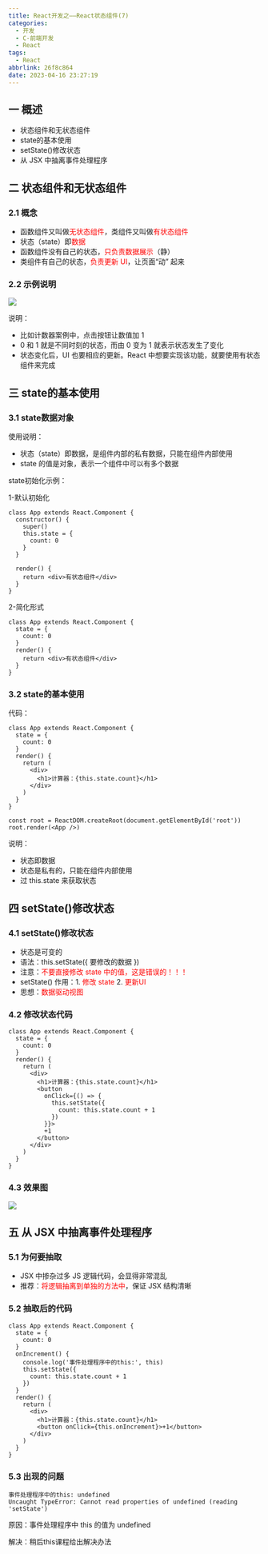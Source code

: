 ```yaml
---
title: React开发之——React状态组件(7)
categories:
  - 开发
  - C-前端开发
  - React
tags:
  - React
abbrlink: 26f8c864
date: 2023-04-16 23:27:19
---
```

## 一 概述

*  状态组件和无状态组件
*  state的基本使用
*  setState()修改状态
*  从 JSX 中抽离事件处理程序

<!--more-->

## 二  状态组件和无状态组件

### 2.1 概念

* 函数组件又叫做<font color=red>无状态组件</font>，类组件又叫做<font color=red>有状态组件</font>
* 状态（state）即<font color=red>数据</font>
* 函数组件没有自己的状态，<font color=red>只负责数据展示</font>（静）
* 类组件有自己的状态，<font color=red>负责更新 UI</font>，让页面“动” 起来

### 2.2 示例说明

![][1]

说明：

* 比如计数器案例中，点击按钮让数值加 1
* 0 和 1 就是不同时刻的状态，而由 0 变为 1 就表示状态发生了变化
* 状态变化后，UI 也要相应的更新。React 中想要实现该功能，就要使用有状态组件来完成

## 三 state的基本使用

### 3.1 state数据对象

使用说明：

* 状态（state）即数据，是组件内部的私有数据，只能在组件内部使用
* state 的值是对象，表示一个组件中可以有多个数据

state初始化示例：

1-默认初始化

```
class App extends React.Component {
  constructor() {
    super()
    this.state = {
      count: 0
    }
  }

  render() {
    return <div>有状态组件</div>
  }
}
```

2-简化形式

```
class App extends React.Component {
  state = {
    count: 0
  }
  render() {
    return <div>有状态组件</div>
  }
}
```

### 3.2 state的基本使用

代码：

```
class App extends React.Component {
  state = {
    count: 0
  }
  render() {
    return (
      <div>
        <h1>计算器：{this.state.count}</h1>
      </div>
    )
  }
}

const root = ReactDOM.createRoot(document.getElementById('root'))
root.render(<App />)
```

说明：

* 状态即数据
* 状态是私有的，只能在组件内部使用
* 过 this.state 来获取状态

## 四 setState()修改状态

### 4.1 setState()修改状态

* 状态是可变的
* 语法：this.setState({ 要修改的数据 })
* 注意：<font color=red>不要直接修改 state 中的值，这是错误的！！！</font>
* setState() 作用：1. <font color=red>修改 state</font> 2. <font color=red>更新UI</font>
* 思想：<font color=red>数据驱动视图</font>

### 4.2 修改状态代码

```
class App extends React.Component {
  state = {
    count: 0
  }
  render() {
    return (
      <div>
        <h1>计算器：{this.state.count}</h1>
        <button
          onClick={() => {
            this.setState({
              count: this.state.count + 1
            })
          }}>
          +1
        </button>
      </div>
    )
  }
}
```

### 4.3 效果图
![][2]

## 五 从 JSX 中抽离事件处理程序

### 5.1 为何要抽取

* JSX 中掺杂过多 JS 逻辑代码，会显得非常混乱
* 推荐：<font color=red>将逻辑抽离到单独的方法中</font>，保证 JSX 结构清晰

### 5.2 抽取后的代码

```
class App extends React.Component {
  state = {
    count: 0
  }
  onIncrement() {
    console.log('事件处理程序中的this:', this)
    this.setState({
      count: this.state.count + 1
    })
  }
  render() {
    return (
      <div>
        <h1>计算器：{this.state.count}</h1>
        <button onClick={this.onIncrement}>+1</button>
      </div>
    )
  }
}
```

### 5.3 出现的问题

```
事件处理程序中的this: undefined
Uncaught TypeError: Cannot read properties of undefined (reading 'setState')
```

原因：事件处理程序中 this 的值为 undefined

解决：稍后this课程给出解决办法




[1]:https://cdn.jsdelivr.net/gh/PGzxc/CDN/blog-react/react-day1-img7-state-counter.png
[2]:https://cdn.jsdelivr.net/gh/PGzxc/CDN/blog-react/react-day1-img7-setstate.gif
